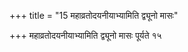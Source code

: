 +++
title = "15 महाव्रतोदयनीयाभ्यामिति द्व्यूनो मासः"

+++
महाव्रतोदयनीयाभ्यामिति द्व्यूनो मासः पूर्यते १५